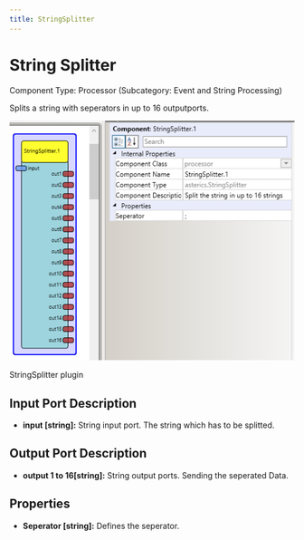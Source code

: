 ```yaml
---
title: StringSplitter
---
```


# String Splitter

Component Type: Processor (Subcategory: Event and String Processing)

Splits a string with seperators in up to 16 outputports.

![Screenshot: StringSplitter plugin](./img/stringsplitter.png "Screenshot: StringSplitter plugin")

StringSplitter plugin

## Input Port Description

*   **input \[string\]:** String input port. The string which has to be splitted.

## Output Port Description

*   **output 1 to 16\[string\]:** String output ports. Sending the seperated Data.

## Properties

*   **Seperator \[string\]:** Defines the seperator.